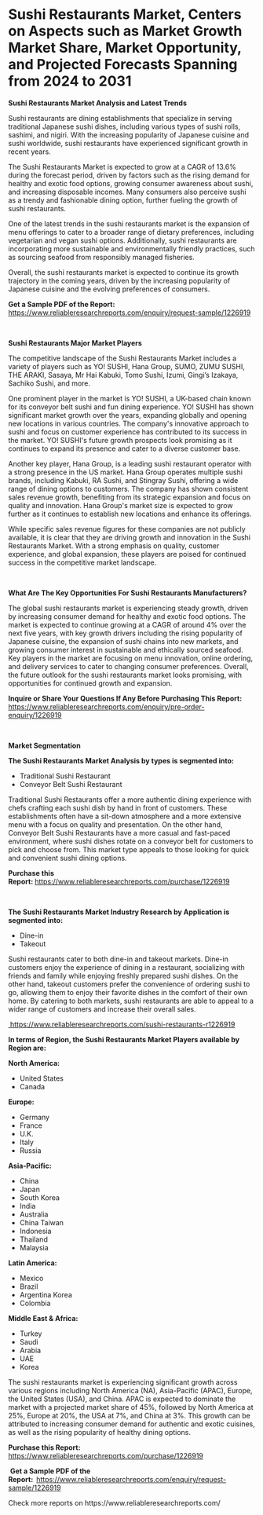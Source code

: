 <p><h1>Sushi Restaurants Market, Centers on Aspects such as Market Growth Market Share, Market Opportunity, and Projected Forecasts Spanning from 2024 to 2031</h1></p><p><strong>Sushi Restaurants Market Analysis and Latest Trends</strong></p>
<p><p>Sushi restaurants are dining establishments that specialize in serving traditional Japanese sushi dishes, including various types of sushi rolls, sashimi, and nigiri. With the increasing popularity of Japanese cuisine and sushi worldwide, sushi restaurants have experienced significant growth in recent years.</p><p>The Sushi Restaurants Market is expected to grow at a CAGR of 13.6% during the forecast period, driven by factors such as the rising demand for healthy and exotic food options, growing consumer awareness about sushi, and increasing disposable incomes. Many consumers also perceive sushi as a trendy and fashionable dining option, further fueling the growth of sushi restaurants.</p><p>One of the latest trends in the sushi restaurants market is the expansion of menu offerings to cater to a broader range of dietary preferences, including vegetarian and vegan sushi options. Additionally, sushi restaurants are incorporating more sustainable and environmentally friendly practices, such as sourcing seafood from responsibly managed fisheries.</p><p>Overall, the sushi restaurants market is expected to continue its growth trajectory in the coming years, driven by the increasing popularity of Japanese cuisine and the evolving preferences of consumers.</p></p>
<p><strong>Get a Sample PDF of the Report:&nbsp;</strong> <a href="https://www.reliableresearchreports.com/enquiry/request-sample/1226919">https://www.reliableresearchreports.com/enquiry/request-sample/1226919</a></p>
<p>&nbsp;</p>
<p><strong>Sushi Restaurants Major Market Players</strong></p>
<p><p>The competitive landscape of the Sushi Restaurants Market includes a variety of players such as YO! SUSHI, Hana Group, SUMO, ZUMU SUSHI, THE ARAKI, Sasaya, Mr Hai Kabuki, Tomo Sushi, Izumi, Gingi’s Izakaya, Sachiko Sushi, and more. </p><p>One prominent player in the market is YO! SUSHI, a UK-based chain known for its conveyor belt sushi and fun dining experience. YO! SUSHI has shown significant market growth over the years, expanding globally and opening new locations in various countries. The company's innovative approach to sushi and focus on customer experience has contributed to its success in the market. YO! SUSHI's future growth prospects look promising as it continues to expand its presence and cater to a diverse customer base.</p><p>Another key player, Hana Group, is a leading sushi restaurant operator with a strong presence in the US market. Hana Group operates multiple sushi brands, including Kabuki, RA Sushi, and Stingray Sushi, offering a wide range of dining options to customers. The company has shown consistent sales revenue growth, benefiting from its strategic expansion and focus on quality and innovation. Hana Group's market size is expected to grow further as it continues to establish new locations and enhance its offerings.</p><p>While specific sales revenue figures for these companies are not publicly available, it is clear that they are driving growth and innovation in the Sushi Restaurants Market. With a strong emphasis on quality, customer experience, and global expansion, these players are poised for continued success in the competitive market landscape.</p></p>
<p>&nbsp;</p>
<p><strong>What Are The Key Opportunities For Sushi Restaurants Manufacturers?</strong></p>
<p><p>The global sushi restaurants market is experiencing steady growth, driven by increasing consumer demand for healthy and exotic food options. The market is expected to continue growing at a CAGR of around 4% over the next five years, with key growth drivers including the rising popularity of Japanese cuisine, the expansion of sushi chains into new markets, and growing consumer interest in sustainable and ethically sourced seafood. Key players in the market are focusing on menu innovation, online ordering, and delivery services to cater to changing consumer preferences. Overall, the future outlook for the sushi restaurants market looks promising, with opportunities for continued growth and expansion.</p></p>
<p><strong>Inquire or Share Your Questions If Any Before Purchasing This Report:</strong> <a href="https://www.reliableresearchreports.com/enquiry/pre-order-enquiry/1226919">https://www.reliableresearchreports.com/enquiry/pre-order-enquiry/1226919</a></p>
<p>&nbsp;</p>
<p><strong>Market Segmentation</strong></p>
<p><strong>The Sushi Restaurants Market Analysis by types is segmented into:</strong></p>
<p><ul><li>Traditional Sushi Restaurant</li><li>Conveyor Belt Sushi Restaurant</li></ul></p>
<p><p>Traditional Sushi Restaurants offer a more authentic dining experience with chefs crafting each sushi dish by hand in front of customers. These establishments often have a sit-down atmosphere and a more extensive menu with a focus on quality and presentation. On the other hand, Conveyor Belt Sushi Restaurants have a more casual and fast-paced environment, where sushi dishes rotate on a conveyor belt for customers to pick and choose from. This market type appeals to those looking for quick and convenient sushi dining options.</p></p>
<p><strong>Purchase this Report:&nbsp;</strong><a href="https://www.reliableresearchreports.com/purchase/1226919">https://www.reliableresearchreports.com/purchase/1226919</a></p>
<p>&nbsp;</p>
<p><strong>The Sushi Restaurants Market Industry Research by Application is segmented into:</strong></p>
<p><ul><li>Dine-in</li><li>Takeout</li></ul></p>
<p><p>Sushi restaurants cater to both dine-in and takeout markets. Dine-in customers enjoy the experience of dining in a restaurant, socializing with friends and family while enjoying freshly prepared sushi dishes. On the other hand, takeout customers prefer the convenience of ordering sushi to go, allowing them to enjoy their favorite dishes in the comfort of their own home. By catering to both markets, sushi restaurants are able to appeal to a wider range of customers and increase their overall sales.</p></p>
<p><a href="https://www.reliableresearchreports.com/sushi-restaurants-r1226919">&nbsp;https://www.reliableresearchreports.com/sushi-restaurants-r1226919</a></p>
<p><strong>In terms of Region, the Sushi Restaurants Market Players available by Region are:</strong></p>
<p>
    <p> <strong> North America: </strong>
        <ul>
            <li>United States</li>
            <li>Canada</li>
        </ul>
        </p> 
    <p> <strong> Europe: </strong>
        <ul>
            <li>Germany</li>
            <li>France</li>
            <li>U.K.</li>
            <li>Italy</li>
            <li>Russia</li>
        </ul>
        </p> 
    <p> <strong> Asia-Pacific: </strong>
        <ul>
            <li>China</li>
            <li>Japan</li>
            <li>South Korea</li>
            <li>India</li>
            <li>Australia</li>
            <li>China Taiwan</li>
            <li>Indonesia</li>
            <li>Thailand</li>
            <li>Malaysia</li>
        </ul>
        </p> 
    <p> <strong> Latin America: </strong>
        <ul>
            <li>Mexico</li>
            <li>Brazil</li>
            <li>Argentina Korea</li>
            <li>Colombia</li>
        </ul>
        </p> 
    <p> <strong> Middle East & Africa: </strong>
        <ul>
            <li>Turkey</li>
            <li>Saudi</li>
            <li>Arabia</li>
            <li>UAE</li>
            <li>Korea</li>
        </ul>
    </p>
    </p>
<p><p>The sushi restaurants market is experiencing significant growth across various regions including North America (NA), Asia-Pacific (APAC), Europe, the United States (USA), and China. APAC is expected to dominate the market with a projected market share of 45%, followed by North America at 25%, Europe at 20%, the USA at 7%, and China at 3%. This growth can be attributed to increasing consumer demand for authentic and exotic cuisines, as well as the rising popularity of healthy dining options.</p></p>
<p><strong>Purchase this Report: </strong><a href="https://www.reliableresearchreports.com/purchase/1226919">https://www.reliableresearchreports.com/purchase/1226919</a></p>
<p>&nbsp;<strong>Get a Sample PDF of the Report:&nbsp;&nbsp;</strong><a href="https://www.reliableresearchreports.com/enquiry/request-sample/1226919">https://www.reliableresearchreports.com/enquiry/request-sample/1226919</a></p>
<p><strong></strong></p>
<p>Check more reports on https://www.reliableresearchreports.com/</p>